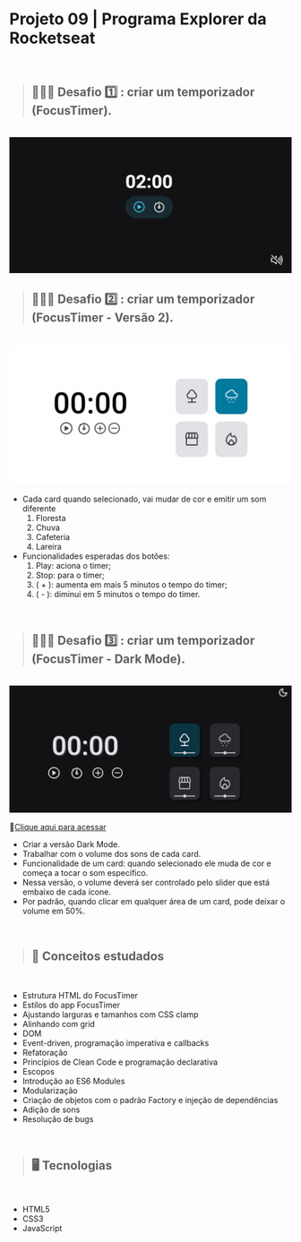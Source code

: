 # Projeto 09 | Programa Explorer da Rocketseat


<br>

> ## 👩🏻‍💻 Desafio 1️⃣ : criar um temporizador (FocusTimer). 
<br>

<img src="./FocusTimer/assets/preview.png" width=650>

<br>

> ## 👩🏻‍💻 Desafio 2️⃣ : criar um temporizador (FocusTimer - Versão 2). 
<br>

<img src="./FocusTimer-version2/assets/preview.png" width=650>

- Cada card quando selecionado, vai mudar de cor e emitir um som diferente 
    1) Floresta
    2) Chuva
    3) Cafeteria
    4) Lareira 
- Funcionalidades esperadas dos botões:
    1) Play: aciona o timer;
    2) Stop: para o timer;
    3) ( + ): aumenta em mais 5 minutos o tempo do timer;
    4) ( - ): diminui em 5 minutos o tempo do timer. 

<br>

> ## 👩🏻‍💻 Desafio 3️⃣ : criar um temporizador (FocusTimer - Dark Mode).
<br>
<img src="./FocusTimer-DarkMode/assets/preview-darkmode.png" width=650>

🔗[Clique aqui para acessar](https://alineviana.github.io/contador/FocusTimer-DarkMode/)

- Criar a versão Dark Mode.
- Trabalhar com o volume dos sons de cada card.
- Funcionalidade de um card: quando selecionado ele muda de cor e começa a tocar o som específico.
- Nessa versão, o volume deverá ser controlado pelo slider que está embaixo de cada ícone.
- Por padrão, quando clicar em qualquer área de um card, pode deixar o volume em 50%.

<br>

> ## 📝 Conceitos estudados
<br>

- Estrutura HTML do FocusTimer
- Estilos do app FocusTimer
- Ajustando larguras e tamanhos com CSS clamp
- Alinhando com grid 
- DOM 
- Event-driven, programação imperativa e callbacks
- Refatoração
- Princípios de Clean Code e programação declarativa
- Escopos
- Introdução ao ES6 Modules
- Modularização 
- Criação de objetos com o padrão Factory e injeção de dependências
- Adição de sons
- Resolução de bugs 

<br>

> ## 🖥️ Tecnologias

<br>

- HTML5  
- CSS3
- JavaScript

<br>

